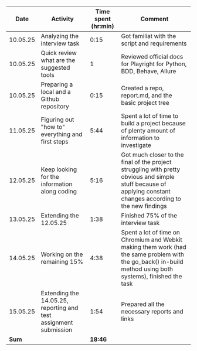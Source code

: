 | Date | Activity | Time spent (hr:min) | Comment |
| --- | --- | --- | --- |
| 10.05.25 | Analyzing the interview task | 0:15 | Got familiat with the script and requirements |
| 10.05.25 | Quick review what are the suggested tools | 1 | Reviewed official docs for Playright for Python, BDD, Behave, Allure |
| 10.05.25 | Preparing a local and a Github repository | 0:15 | Created a repo, report.md, and the basic project tree |
| 11.05.25 | Figuring out "how to" everything and first steps | 5:44 | Spent a lot of time to build a project because of plenty amount of information to investigate
| 12.05.25 | Keep looking for the information along coding | 5:16 | Got much closer to the final of the project struggling with pretty obvious and simple stuff because of applying constant changes according to the new findings
| 13.05.25 | Extending the 12.05.25 | 1:38 | Finished 75% of the interview task
| 14.05.25 | Working on the remaining 15% | 4:38 | Spent a lot of time on Chromium and Webkit making them work (had the same problem with the go_back() in-build method using both systems), finished the task
| 15.05.25 | Extending the 14.05.25, reporting and test assignment submission | 1:54 | Prepared all the necessary reports and links
| **Sum** | | **18:46** | |
